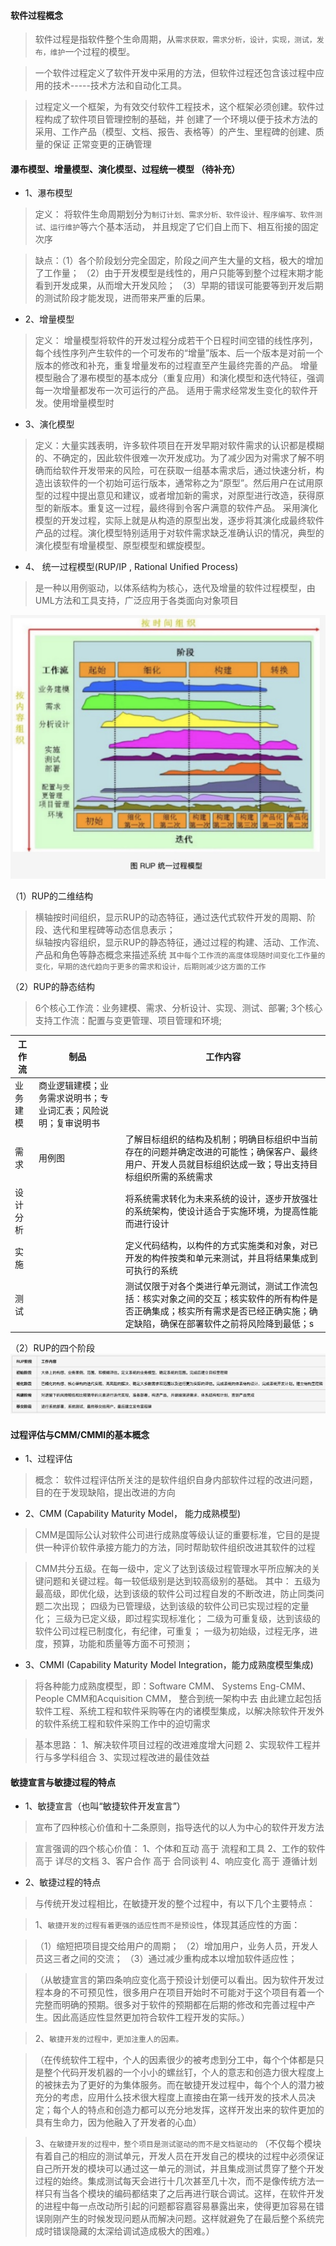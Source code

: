 #### 软件过程概念

> 软件过程是指软件整个生命周期，从`需求获取，需求分析，设计，实现，测试，发布，维护`一个过程的模型。 

> 一个软件过程定义了软件开发中采用的方法，但软件过程还包含该过程中应用的技术-----技术方法和自动化工具。

> 过程定义一个框架，为有效交付软件工程技术，这个框架必须创建。软件过程构成了软件项目管理控制的基础，并
> 创建了一个环境以便于技术方法的采用、工作产品（模型、文档、报告、表格等）的产生、里程碑的创建、质量的保证
> 正常变更的正确管理  


#### 瀑布模型、增量模型、演化模型、过程统一模型 （待补充）

* 1、瀑布模型

> 定义： 将软件生命周期划分为`制订计划、需求分析、软件设计、程序编写、软件测试、运行维护`等六个基本活动，
>       并且规定了它们自上而下、相互衔接的固定次序

> 缺点：（1）各个阶段划分完全固定，阶段之间产生大量的文档，极大的增加了工作量；
>      （2）由于开发模型是线性的，用户只能等到整个过程末期才能看到开发成果，从而增大开发风险；
>      （3）早期的错误可能要等到开发后期的测试阶段才能发现，进而带来严重的后果。

* 2、增量模型

> 定义： 增量模型将软件的开发过程分成若干个日程时间空错的线性序列，每个线性序列产生软件的一个可发布的“增量”版本、后一个版本是对前一个版本的修改和补充，重复增量发布的过程直至产生最终完善的产品。
>   增量模型融合了瀑布模型的基本成分（重复应用）和演化模型和迭代特征，强调每一次增量都发布一次可运行的产品。
>   适用于需求经常发生变化的软件开发。使用增量模型时

* 3、演化模型

> 定义：大量实践表明，许多软件项目在开发早期对软件需求的认识都是模糊的、不确定的，因此软件很难一次开发成功。为了减少因为对需求了解不明确而给软件开发带来的风险，可在获取一组基本需求后，通过快速分析，构造出该软件的一个初始可运行版本，通常称之为“原型”。然后用户在试用原型的过程中提出意见和建议，或者增加新的需求，对原型进行改造，获得原型的新版本。重复这一过程，最终得到令客户满意的软件产品。
>   采用演化模型的开发过程，实际上就是从构造的原型出发，逐步将其演化成最终软件产品的过程。演化模型特别适用于对软件需求缺乏准确认识的情况，典型的演化模型有增量模型、原型模型和螺旋模型。

* 4、 统一过程模型(RUP/IP , Rational Unified Process)
> 是一种以用例驱动，以体系结构为核心，迭代及增量的软件过程模型，由UML方法和工具支持，广泛应用于各类面向对象项目

<img src='./image/21.png'>

（1）RUP的二维结构
> 横轴按时间组织，显示RUP的动态特征，通过迭代式软件开发的周期、阶段、迭代和里程碑等动态信息表示；  
> 纵轴按内容组织，显示RUP的静态特征，通过过程的构建、活动、工作流、产品和角色等静态概念来描述系统
`其中每个工作流的高度体现随时间变化工作量的变化，早期的迭代趋向于更多的需求和设计，后期则减少这方面的工作`

（2）RUP的静态结构
> 6个核心工作流：业务建模、需求、分析设计、实现、测试、部署;
> 3个核心支持工作流：配置与变更管理、项目管理和环境;


| 工作流 | 制品 | 工作内容 | 
| --- | ---- | -------- |
| 业务建模 | 商业逻辑建模；业务需求说明书；专业词汇表；风险说明；复审说明书 |  |
| 需求 | 用例图 | 了解目标组织的结构及机制；明确目标组织中当前存在的问题并确定改进的可能性；确保客户、最终用户、开发人员就目标组织达成一致；导出支持目标组织所需的系统需求 |
| 设计分析 |  | 将系统需求转化为未来系统的设计，逐步开放强壮的系统架构，使设计适合于实施环境，为提高性能而进行设计 |
| 实施 |  | 定义代码结构，以构件的方式实施类和对象，对已开发的构件按类和单元来测试，并且将结果集成到可执行的系统 |
| 测试 |  | 测试仅限于对各个类进行单元测试，测试工作流包括：核实对象之间的交互；核实软件的所有构件是否正确集成；核实所有需求是否已经正确实施；确定缺陷，确保在部署软件之前将风险降到最低；s |


（2）RUP的四个阶段
<img src='./image/22.png'>

#### 过程评估与CMM/CMMI的基本概念

* 1、过程评估

> 概念： 软件过程评估所关注的是软件组织自身内部软件过程的改进问题，目的在于发现缺陷，提出改进的方向

* 2、CMM (Capability Maturity Model， 能力成熟模型)

> CMM是国际公认对软件公司进行成熟度等级认证的重要标准，它目的是提供一种评价软件承接方能力的方法，同时帮助软件组织改进其软件的过程

> CMM共分五级。在每一级中，定义了达到该级过程管理水平所应解决的关键问题和关键过程。每一较低级别是达到较高级别的基础。
> 其中：
>    五级为最高级，即优化级，达到该级的软件公司过程自发的不断改进，防止同类问题二次出现；
>    四级为已管理级，达到该级的软件公司已实现过程的定量化；
>    三级为已定义级，即过程实现标准化；
>    二级为可重复级，达到该级的软件公司过程已制度化，有纪律，可重复；
>    一级为初始级，过程无序，进度，预算，功能和质量等方面不可预测；

* 3、CMMI (Capability Maturity Model Integration，能力成熟度模型集成)

> 将各种能力成熟度模型，即：Software CMM、 Systems Eng-CMM、 People CMM和Acquisition CMM， 整合到统一架构中去
> 由此建立起包括软件工程、系统工程和软件采购等在内的诸模型集成，以解决除软件开发外的软件系统工程和软件采购工作中的迫切需求

> 基本思路：
> 1、解决软件项目过程的改进难度增大问题
> 2、实现软件工程并行与多学科组合
> 3、实现过程改进的最佳效益



#### 敏捷宣言与敏捷过程的特点

* 1、敏捷宣言（也叫“敏捷软件开发宣言”）

> 宣布了四种核心价值和十二条原则，指导迭代的以人为中心的软件开发方法

> 宣言强调的四个核心价值：
>   1、个体和互动 高于 流程和工具
>   2、工作的软件 高于 详尽的文档
>   3、客户合作 高于 合同谈判
>   4、响应变化 高于 遵循计划

* 2、敏捷过程的特点

> 与传统开发过程相比，在敏捷开发的整个过程中，有以下几个主要特点：

> 1、`敏捷开发的过程有着更强的适应性而不是预设性`，体现其适应性的方面：

> （1）缩短把项目提交给用户的周期；
> （2）增加用户，业务人员，开发人员这三者之间的交流；
> （3）通过减少重构成本以增加软件适应性；

> （从敏捷宣言的第四条响应变化高于预设计划便可以看出。因为软件开发过程本身的不可预见性，很多用户在项目开始时不可能对于这个项目有着一个完整而明确的预期。很多对于软件的预期都在后期的修改和完善过程中产生。因此高适应性显然更加符合软件工程开发的实际。）

> 2、`敏捷开发的过程中，更加注重人的因素。`

> （在传统软件工程中，个人的因素很少的被考虑到分工中，每个个体都是只是整个代码开发机器的一个小小的螺丝钉，个人的意志和创造力很大程度上的被抹去为了更好的为集体服务。而在敏捷开发过程中，每个个人的潜力被充分的考虑，应用什么技术很大程度上直接由在第一线开发的技术人员决定；每个人的特点和创造力都可以充分地发挥，这样开发出来的软件更加的具有生命力，因为他融入了开发者的心血）

> 3、`在敏捷开发的过程中，整个项目是测试驱动的而不是文档驱动的`
> （不仅每个模块有着自己的相应的测试单元，开发人员在开发自己的模块的过程中必须保证自己所开发的模块可以通过这一单元的测试，并且集成测试贯穿了整个开发过程的始终。集成测试每天会进行十几次甚至几十次，而不是像传统方法一样只有当各个模块的编码都结束了之后再进行联合调试。这样，在软件开发的进程中每一点改动所引起的问题都容嘉容易暴露出来，使得更加容易在错误刚刚产生的时候发现问题从而解决问题。这样就避免了在最后整个系统完成时错误隐藏的太深给调试造成极大的困难。）

